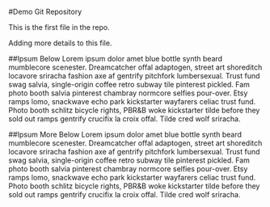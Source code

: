 #Demo Git Repository

This is the first file in the repo.

Adding more details to this file.

##Ipsum Below
Lorem ipsum dolor amet blue bottle synth beard mumblecore scenester. Dreamcatcher offal adaptogen, street art shoreditch locavore sriracha fashion axe af gentrify pitchfork lumbersexual. Trust fund swag salvia, single-origin coffee retro subway tile pinterest pickled. Fam photo booth salvia pinterest chambray normcore selfies pour-over. Etsy ramps lomo, snackwave echo park kickstarter wayfarers celiac trust fund. Photo booth schlitz bicycle rights, PBR&B woke kickstarter tilde before they sold out ramps gentrify crucifix la croix offal. Tilde cred wolf sriracha.


##Ipsum More Below
Lorem ipsum dolor amet blue bottle synth beard mumblecore scenester. Dreamcatcher offal adaptogen, street art shoreditch locavore sriracha fashion axe af gentrify pitchfork lumbersexual. Trust fund swag salvia, single-origin coffee retro subway tile pinterest pickled. Fam photo booth salvia pinterest chambray normcore selfies pour-over. Etsy ramps lomo, snackwave echo park kickstarter wayfarers celiac trust fund. Photo booth schlitz bicycle rights, PBR&B woke kickstarter tilde before they sold out ramps gentrify crucifix la croix offal. Tilde cred wolf sriracha.